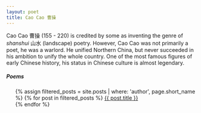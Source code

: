 ```yaml
---
layout: poet
title: Cao Cao 曹操
---
```


Cao Cao 曹操 (155 - 220) is credited by some as inventing the genre of *shanshui* 山水 (landscape) poetry. However, Cao Cao was not primarily a poet, he was a warlord. He unified Northern China, but never succeeded in his ambition to unify the whole country. One of the most famous figures of early Chinese history, his status in Chinese culture is almost legendary.

##### Poems

<ul>
  {% assign filtered_posts = site.posts | where: 'author', page.short_name %}
  {% for post in filtered_posts %}
    <a href="{{ post.short_title }}">{{ post.title }}</a><br>
  {% endfor %}
</ul>